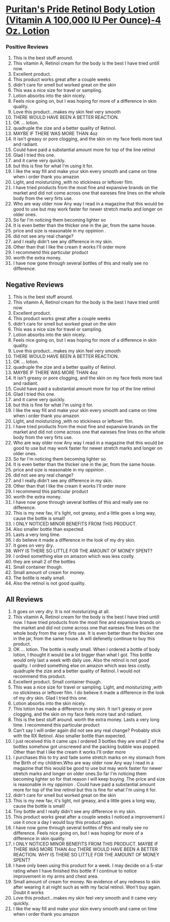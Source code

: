 # [Puritan&#x27;s Pride Retinol Body Lotion (Vitamin A 100,000 IU Per Ounce)-4 Oz. Lotion](https://products.checkmycream.com/products/Puritan&#x27;s-Pride-Retinol-Body-Lotion-(Vitamin-A-100000-IU-Per-Ounce)-4-Oz.-Lotion.html)

### Positive Reviews

<ol>
      <li>This is the best stuff around.  </li>
      <li>This vitamin A, Retinol cream for the body is the best I have tried untill now.</li>
      <li>Excellent product.</li>
      <li>This product works great after a couple weeks</li>
      <li>didn&#x27;t care for smell but worked great on the skin</li>
      <li>This was a nice size for travel or sampling.</li>
      <li>Lotion absorbs into the skin nicely.</li>
      <li>Feels nice going on, but I was hoping for more of a difference in skin quality.</li>
      <li>Love this product...makes my skin feel very smooth</li>
      <li>THERE WOULD HAVE BEEN A BETTER REACTION.</li>
      <li>OK ... lotion.</li>
      <li>quadruple the zize and a better quality of Retinol.  </li>
      <li>MAYBE IF THERE WAS MORE THAN 4oz</li>
      <li>It isn&#x27;t greasy or pore clogging, and the skin on my face feels more taut and radiant.</li>
      <li>Could have paid  a substantial amount  more for top of the line retinol  </li>
      <li>Glad I tried this one.</li>
      <li>and it came very quickly.</li>
      <li>but this is fine for what I&#x27;m using it for.</li>
      <li>I like the way fill and make your skin every smooth and came on time when i order thank you amazon</li>
      <li>Light, and moisturizing ,with no stickiness or leftover film.</li>
      <li>I have tried products from the most fine and expansive brands on the market and did not come across one that eareses fine lines on the whole body from the very firts use.</li>
      <li>Who are way older now Any way I read in a magazine that this would be good to use but may work faster for newer stretch marks and longer on older ones.</li>
      <li>So  far I&#x27;m noticing them becoming lighter so</li>
      <li>It is even better than the thicker one in the jar, from the same house.</li>
      <li>price and size is reasonable in my oppinion .</li>
      <li>did not see any real change?</li>
      <li>and I really didn&#x27;t see any difference in my skin.</li>
      <li>Other than that I like the cream it works I&#x27;ll order more</li>
      <li>I recommend this particular product</li>
      <li>worth the extra money.</li>
      <li>I have now gone through several bottles of this and really see no difference.</li>
</ol>


<h2>Negative Reviews</h2>
<ol>
<li> This is the best stuff around.  </li>
<li> This vitamin A, Retinol cream for the body is the best I have tried untill now.</li>
<li> Excellent product.</li>
<li> This product works great after a couple weeks</li>
<li> didn&#x27;t care for smell but worked great on the skin</li>
<li> This was a nice size for travel or sampling.</li>
<li> Lotion absorbs into the skin nicely.</li>
<li> Feels nice going on, but I was hoping for more of a difference in skin quality.</li>
<li> Love this product...makes my skin feel very smooth</li>
<li> THERE WOULD HAVE BEEN A BETTER REACTION.</li>
<li> OK ... lotion.</li>
<li> quadruple the zize and a better quality of Retinol.  </li>
<li> MAYBE IF THERE WAS MORE THAN 4oz</li>
<li> It isn&#x27;t greasy or pore clogging, and the skin on my face feels more taut and radiant.</li>
<li> Could have paid  a substantial amount  more for top of the line retinol  </li>
<li> Glad I tried this one.</li>
<li> and it came very quickly.</li>
<li> but this is fine for what I&#x27;m using it for.</li>
<li> I like the way fill and make your skin every smooth and came on time when i order thank you amazon</li>
<li> Light, and moisturizing ,with no stickiness or leftover film.</li>
<li> I have tried products from the most fine and expansive brands on the market and did not come across one that eareses fine lines on the whole body from the very firts use.</li>
<li> Who are way older now Any way I read in a magazine that this would be good to use but may work faster for newer stretch marks and longer on older ones.</li>
<li> So  far I&#x27;m noticing them becoming lighter so</li>
<li> It is even better than the thicker one in the jar, from the same house.</li>
<li> price and size is reasonable in my oppinion .</li>
<li> did not see any real change?</li>
<li> and I really didn&#x27;t see any difference in my skin.</li>
<li> Other than that I like the cream it works I&#x27;ll order more</li>
<li> I recommend this particular product</li>
<li> worth the extra money.</li>
<li> I have now gone through several bottles of this and really see no difference.</li>
<li> This is my new fav, it&#x27;s light, not greasy, and a little goes a long way, cause the bottle is small!</li>
<li> I ONLY NOTICED MINOR BENEFITS FROM THIS PRODUCT.</li>
<li> Also smaller bottle than expected.</li>
<li> Lasts a very long time.  </li>
<li> I do believe it made a difference in the look of my dry skin.</li>
<li> It goes on very dry.</li>
<li> WHY IS THERE SO LITTLE FOR THE AMOUNT OF MONEY SPENT?</li>
<li> I ordred something else on amazon which was less costly.</li>
<li> they are small 2 of the bottles</li>
<li> Small container though.</li>
<li> Small amount of cream for money.</li>
<li> The bottle is really small.</li>
<li> Also the retinol is not good quality.  </li>
</ol>

<h2>All Reviews</h2>

<ol>
    <li> It goes on very dry. It is not moisturizing at all.</li>
    <li> This vitamin A, Retinol cream for the body is the best I have tried untill now. I have tried products from the most fine and expansive brands on the market and did not come across one that eareses fine lines on the whole body from the very firts use. It is even better than the thicker one in the jar, from the same house. A will defenetly continue to buy this product.</li>
    <li> OK ... lotion. The bottle is really small. When I ordered a bottle of body lotion, I thought it would be a lot bigger than what I got.  This bottle would only last a week with daily use. Also the retinol is not good quality.  I ordred something else on amazon which was less costly. quadruple the zize and a better quality of Retinol.  I would not recommend this product.</li>
    <li> Excellent product. Small container though.</li>
    <li> This was a nice size for travel or sampling. Light, and moisturizing ,with no stickiness or leftover film. I do believe it made a difference in the look of my dry skin. Glad I tried this one.</li>
    <li> Lotion absorbs into the skin nicely.</li>
    <li> This lotion has made a difference in my skin. It isn&#x27;t greasy or pore clogging, and the skin on my face feels more taut and radiant.</li>
    <li> This is the best stuff around.  worth the extra money. Lasts a very long time.  I recommend this particular product</li>
    <li> Can&#x27;t say I will order again did not see any real change? Probably stick with the RX Retinol. Also smaller bottle than expected.</li>
    <li> I just received this it came ups I ordered 3 bottles they are small 2 of the bottles somehow got unscrewed and the packing bubble was popped. Other than that I like the cream it works I&#x27;ll order more</li>
    <li> I purchases this to try and fade some stretch marks on my stomach from the Birth of my children.Who are way older now Any way I read in a magazine that this would be good to use but may work faster for newer stretch marks and longer on older ones.So  far I&#x27;m noticing them becoming lighter so for that reason I will keep buying .The price and size is reasonable in my oppinion . Could have paid  a substantial amount  more for top of the line retinol  but this is fine for what I&#x27;m using it for.</li>
    <li> didn&#x27;t care for smell but worked great on the skin</li>
    <li> This is my new fav, it&#x27;s light, not greasy, and a little goes a long way, cause the bottle is small!</li>
    <li> Tiny bottle and I really didn&#x27;t see any difference in my skin.</li>
    <li> This product works great after a couple weeks I noticed a improvement.I use it once a day I would buy this product again.</li>
    <li> I have now gone through several bottles of this and really see no difference. Feels nice going on, but I was hoping for more of a difference in skin quality.</li>
    <li> I ONLY NOTICED MINOR BENEFITS FROM THIS PRODUCT. MAYBE IF THERE WAS MORE THAN 4oz THERE WOULD HAVE BEEN A BETTER REACTION. WHY IS THERE SO LITTLE FOR THE AMOUNT OF MONEY SPENT?</li>
    <li> I have only been using this product for a week.  I may decide on a 5-star rating when I have finished this bottle if I continue to notice improvement in my arms and chest area.</li>
    <li> Small amount of cream for money. No evidence of any redness to skin after wearing it at night such as with my facial retinol. Won&#x27;t buy again. Doubt it works</li>
    <li> Love this product...makes my skin feel very smooth and it came very quickly.</li>
    <li> I like the way fill and make your skin every smooth and came on time when i order thank you amazon</li>
</ol>





